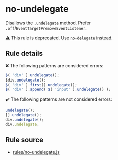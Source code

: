 # no-undelegate

Disallows the [`.undelegate`](https://api.jquery.com/undelegate/) method. Prefer `.off`/`EventTarget#removeEventListener`.

⚠️ This rule is deprecated. Use [`no-delegate`](no-delegate.md) instead.

## Rule details

❌ The following patterns are considered errors:
```js
$( 'div' ).undelegate();
$div.undelegate();
$( 'div' ).first().undelegate();
$( 'div' ).append( $( 'input' ).undelegate() );
```

✔️ The following patterns are not considered errors:
```js
undelegate();
[].undelegate();
div.undelegate();
div.undelegate;
```
## Rule source

* [rules/no-undelegate.js](../src/rules/no-undelegate.js)
